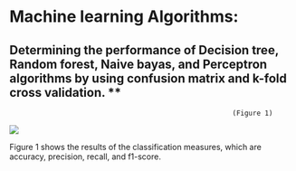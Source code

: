 # Machine learning Algorithms:
## Determining the performance of Decision tree, Random forest, Naive bayas, and Perceptron algorithms by using confusion matrix and k-fold cross validation. **

                                                           (Figure 1)

![](https://user-images.githubusercontent.com/109601713/222596173-8bfe5a7f-2d9f-4639-9ae7-02d18d8f5e5f.png)


Figure 1 shows the results of the classification measures, which are accuracy, precision, recall, and f1-score.
